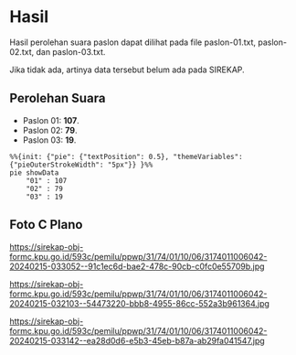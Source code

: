 # Hasil

Hasil perolehan suara paslon dapat dilihat pada file paslon-01.txt, paslon-02.txt, dan paslon-03.txt.

Jika tidak ada, artinya data tersebut belum ada pada SIREKAP.

## Perolehan Suara

 * Paslon 01: **107**.
 * Paslon 02: **79**.
 * Paslon 03: **19**.

```mermaid
%%{init: {"pie": {"textPosition": 0.5}, "themeVariables": {"pieOuterStrokeWidth": "5px"}} }%%
pie showData
    "01" : 107
    "02" : 79
    "03" : 19
```
## Foto C Plano

https://sirekap-obj-formc.kpu.go.id/593c/pemilu/ppwp/31/74/01/10/06/3174011006042-20240215-033052--91c1ec6d-bae2-478c-90cb-c0fc0e55709b.jpg

https://sirekap-obj-formc.kpu.go.id/593c/pemilu/ppwp/31/74/01/10/06/3174011006042-20240215-032103--54473220-bbb8-4955-86cc-552a3b961364.jpg

https://sirekap-obj-formc.kpu.go.id/593c/pemilu/ppwp/31/74/01/10/06/3174011006042-20240215-033142--ea28d0d6-e5b3-45eb-b87a-ab29fa041547.jpg
